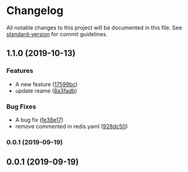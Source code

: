 # Changelog

All notable changes to this project will be documented in this file. See [standard-version](https://github.com/conventional-changelog/standard-version) for commit guidelines.

## 1.1.0 (2019-10-13)


### Features

* A new feature ([17599bc](https://github.com/chaiwatmat/kube/commit/17599bc5b8d28c676fad154fece7ce5a417941f5))
* update reame ([8a3fadb](https://github.com/chaiwatmat/kube/commit/8a3fadb82b68c3b09c9bf66f32dc351407adfcdb))


### Bug Fixes

* A bug fix ([fe38e17](https://github.com/chaiwatmat/kube/commit/fe38e178be4ed6455e4ad5243ed6d1d3afd8b231))
* remove commented in redis.yaml ([928dc50](https://github.com/chaiwatmat/kube/commit/928dc505554abdebfe2efbb8003f79be4b61ca99))

### 0.0.1 (2019-09-19)

## 0.0.1 (2019-09-19)
